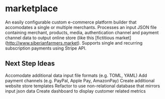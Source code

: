 # marketplace
An easily configurable custom e-commerce platform builder that accomodates a single or multiple merchants.
Processes an input JSON file containing merchant, products, media, authentication channel and payment channel data to output online store (like this [fictitious market] (http://www.siberianfarmers.market).
Supports single and recurring subscription payments using Stripe API.


## Next Step Ideas
Accomodate additional data input file formats (e.g. TOML, YAML)
Add payment channels (e.g. PayPal, Apple Pay, AmazonPay)
Create additional website store templates
Refactor to use non-relational database that mirrors input json data
Create dashboard to display customer related metrics
